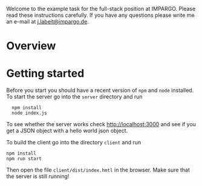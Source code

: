 Welcome to the example task for the full-stack position at IMPARGO. Please read these instructions
carefully. If you have any questions please write me an e-mail at
j.labeit@impargo.de.

# Overview

# Getting started
Before you start you should have a recent version of `npm` and `node`
installed.
To start the server go into the `server` directory and run
```
  npm install
  node index.js
```
To see whether the server works check <http://localhost:3000> and see if you get a JSON object with a hello world json object.

To build the client go into the directory `client` and run
```
npm install
npm run start
```
Then open the file `client/dist/index.hmtl` in the browser. Make sure that the
server is still running!
